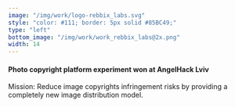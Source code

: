 ```yaml
---
image: "/img/work/logo-rebbix_labs.svg"
style: "color: #111; border: 5px solid #85BC49;"
type: "left"
bottom_image: "/img/work/work_rebbix_labs@2x.png"
width: 14
---
```

#### Photo copyright platform experiment won at AngelHack Lviv
Mission: Reduce image copyrights infringement risks by providing a completely new image distribution model.
